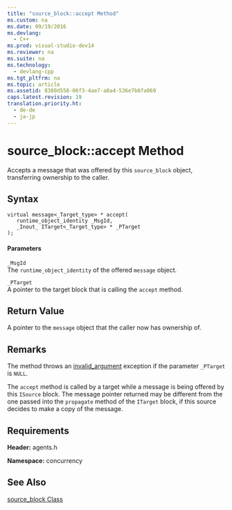 ```yaml
---
title: "source_block::accept Method"
ms.custom: na
ms.date: 09/19/2016
ms.devlang: 
  - C++
ms.prod: visual-studio-dev14
ms.reviewer: na
ms.suite: na
ms.technology: 
  - devlang-cpp
ms.tgt_pltfrm: na
ms.topic: article
ms.assetid: 8380d558-06f3-4ae7-a8a4-536e7b6fa069
caps.latest.revision: 19
translation.priority.ht: 
  - de-de
  - ja-jp
---
```

# source_block::accept Method
Accepts a message that was offered by this `source_block` object, transferring ownership to the caller.  
  
## Syntax  
  
```  
virtual message<_Target_type> * accept(  
   runtime_object_identity _MsgId,  
   _Inout_ ITarget<_Target_type> * _PTarget  
);  
```  
  
#### Parameters  
 `_MsgId`  
 The `runtime_object_identity` of the offered `message` object.  
  
 `_PTarget`  
 A pointer to the target block that is calling the `accept` method.  
  
## Return Value  
 A pointer to the `message` object that the caller now has ownership of.  
  
## Remarks  
 The method throws an [invalid_argument](../vs140/invalid_argument-Class.md) exception if the parameter `_PTarget` is `NULL`.  
  
 The `accept` method is called by a target while a message is being offered by this `ISource` block. The message pointer returned may be different from the one passed into the `propagate` method of the `ITarget` block, if this source decides to make a copy of the message.  
  
## Requirements  
 **Header:** agents.h  
  
 **Namespace:** concurrency  
  
## See Also  
 [source_block Class](../vs140/source_block-Class.md)